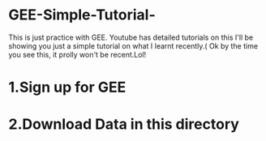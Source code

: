 # GEE-Simple-Tutorial-
This is just practice with GEE. Youtube has detailed tutorials on this
I'll be showing you just a simple tutorial on what I learnt recently.( Ok by the time you see this, it prolly won't be recent.Lol!

# 1.Sign up for GEE

# 2.Download Data in this directory



